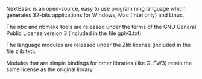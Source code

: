 NextBasic is an open-source, easy to use programming language which generates 32-bits applications for Windows, Mac (Intel only) and Linux.

The nbc and nbmake tools are released under the terms of the GNU General Public License version 3 (included in the file gplv3.txt).

The language modules are released under the Zlib license (included in the file zlib.txt).

Modules that are simple bindings for other libraries (like GLFW3) retain the same license as the original library.